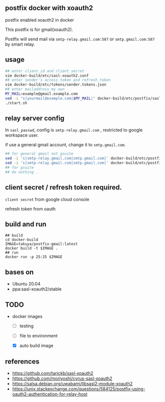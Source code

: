 ## postfix docker with xoauth2

postfix enabled xoauth2 in docker

This postfix is for gmail(xoauth2).

Postfix will send mail via `smtp-relay.gmail.com:587` or `smtp.gmail.com:587` by smart relay.

## usage 

```sh
## enter client_id and client_secret
vim docker-build/etc/sasl-xoauth2.conf
## enter sender's access_token and refresh_token
vim docker-build/etc/tokens/sender.tokens.json
## enter mailaddress my own
MY_MAIL=example@gmail.example.com
sed -i "s|yourmail@example.com|$MY_MAIL|" docker-build/etc/postfix/sasl_passwd
./start.sh
```

## relay server config 

In `sasl_passwd`, config is `smtp-relay.gmail.com` , restricted to google workspace user.

if use a general gmail account, change  it to `smtp.gmail.com`.

```sh
## for general gmail not gsuite
sed -i 's|smtp-relay.gmail.com|smtp.gmail.com|' docker-build/etc/postfix/sasl_passwd
sed -i 's|smtp-relay.gmail.com|smtp.gmail.com|' docker-build/etc/postfix/main.cf
## for gsuite
## do nothing .
```

## client secret / refresh token required.

`client secret` from google cloud console 

refresh token from oauth


## build and run 
```shell
## build
cd docker-build
IMAGE=takuya/postfix-gmail:latest
docker build -t $IMAGE .
## run
docker run -p 25:25 $IMAGE 

```

## bases on 

- Ubuntu 20.04
- ppa:sasl-xoauth2/stable

## TODO

- docker images 
  - [ ] testing
  - [ ] file to environment
  - [x] auto build image


## references 

- https://github.com/tarickb/sasl-xoauth2
- https://github.com/moriyoshi/cyrus-sasl-xoauth2
- https://salsa.debian.org/uwabami/libsasl2-module-xoauth2
- https://unix.stackexchange.com/questions/584125/postfix-using-oauth2-authentication-for-relay-host
